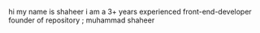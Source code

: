 hi my name is shaheer i am a 3+ years experienced front-end-developer
founder of repository ; muhammad shaheer
